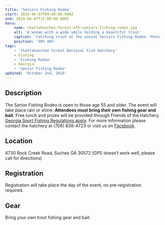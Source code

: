 ```yaml
---
title: 'Seniors Fishing Rodeo'
start: 2019-06-07T09:00:00.000Z
end: 2019-06-07T12:00:00.000Z
hero:
    name: chattahoochee-forest-nfh-seniors-fishing-rodeo.jpg
    alt: 'A woman with a wide smile holding a beautiful trout'
    caption: 'Catching trout at the annual Seniors Fishing Rodeo. Photo by Crystal Thomas, USFWS.'
    position: '50% 40%'
tags:
    - 'Chattahoochee Forest National Fish Hatchery'
    - Fishing
    - 'Fishing Rodeo'
    - Georgia
    - 'Senior Fishing Rodeo'
updated: 'October 2nd, 2018'
---
```


## Description

The Senior Fishing Rodeo is open to those age 55 and older. The event will take place rain or shine. **Attendees must bring their own fishing gear and bait**. Free lunch and prizes will be provided through Friends of the Hatchery. [Georgia Sport Fishing Regulations apply](https://georgiawildlife.com/fishing/regulations). For more information please contact the hatchery at (706) 838-4723 or visit us on [Facebook](https://www.facebook.com/chattahoocheeforestnfh).

## Location

4730 Rock Creek Road, Suches GA 30572 (GPS doesn’t work well, please call for directions)

## Registration

Registration will take place the day of the event, no pre-registration required.

## Gear

Bring your own trout fishing gear and bait.